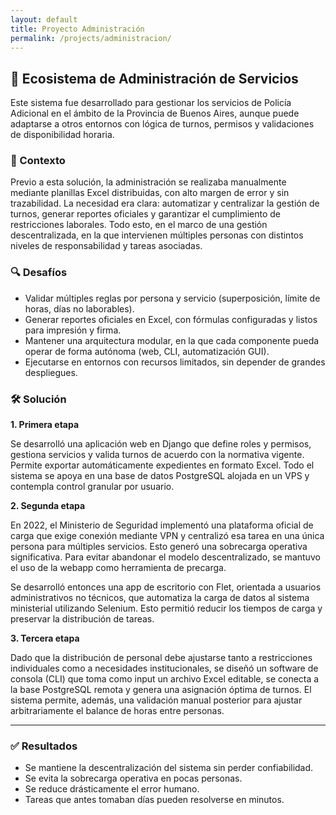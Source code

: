 ```yaml
---
layout: default
title: Proyecto Administración
permalink: /projects/administracion/
---
```


## 🧩 Ecosistema de Administración de Servicios

Este sistema fue desarrollado para gestionar los servicios de Policía Adicional en el ámbito de la Provincia de Buenos Aires, aunque puede adaptarse a otros entornos con lógica de turnos, permisos y validaciones de disponibilidad horaria.

### 🎯 Contexto

Previo a esta solución, la administración se realizaba manualmente mediante planillas Excel distribuidas, con alto margen de error y sin trazabilidad. La necesidad era clara: automatizar y centralizar la gestión de turnos, generar reportes oficiales y garantizar el cumplimiento de restricciones laborales. Todo esto, en el marco de una gestión descentralizada, en la que intervienen múltiples personas con distintos niveles de responsabilidad y tareas asociadas.

### 🔍 Desafíos

- Validar múltiples reglas por persona y servicio (superposición, límite de horas, días no laborables).
- Generar reportes oficiales en Excel, con fórmulas configuradas y listos para impresión y firma.
- Mantener una arquitectura modular, en la que cada componente pueda operar de forma autónoma (web, CLI, automatización GUI).
- Ejecutarse en entornos con recursos limitados, sin depender de grandes despliegues.

### 🛠️ Solución

**1. Primera etapa**

Se desarrolló una aplicación web en Django que define roles y permisos, gestiona servicios y valida turnos de acuerdo con la normativa vigente. Permite exportar automáticamente expedientes en formato Excel. Todo el sistema se apoya en una base de datos PostgreSQL alojada en un VPS y contempla control granular por usuario.

**2. Segunda etapa**

En 2022, el Ministerio de Seguridad implementó una plataforma oficial de carga que exige conexión mediante VPN y centralizó esa tarea en una única persona para múltiples servicios. Esto generó una sobrecarga operativa significativa. Para evitar abandonar el modelo descentralizado, se mantuvo el uso de la webapp como herramienta de precarga.

Se desarrolló entonces una app de escritorio con Flet, orientada a usuarios administrativos no técnicos, que automatiza la carga de datos al sistema ministerial utilizando Selenium. Esto permitió reducir los tiempos de carga y preservar la distribución de tareas.

**3. Tercera etapa**

Dado que la distribución de personal debe ajustarse tanto a restricciones individuales como a necesidades institucionales, se diseñó un software de consola (CLI) que toma como input un archivo Excel editable, se conecta a la base PostgreSQL remota y genera una asignación óptima de turnos. El sistema permite, además, una validación manual posterior para ajustar arbitrariamente el balance de horas entre personas.

---

### ✅ Resultados

- Se mantiene la descentralización del sistema sin perder confiabilidad.
- Se evita la sobrecarga operativa en pocas personas.
- Se reduce drásticamente el error humano.
- Tareas que antes tomaban días pueden resolverse en minutos.
